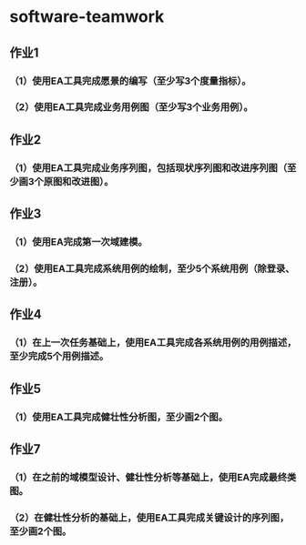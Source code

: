 # software-teamwork

## 作业1

### （1）使用EA工具完成愿景的编写（至少写3个度量指标）。
### （2）使用EA工具完成业务用例图（至少写3个业务用例）。

## 作业2

### （1）使用EA工具完成业务序列图，包括现状序列图和改进序列图（至少画3个原图和改进图）。

## 作业3

### （1）使用EA完成第一次域建模。

### （2）使用EA工具完成系统用例的绘制，至少5个系统用例（除登录、注册）。

## 作业4

### （1）在上一次任务基础上，使用EA工具完成各系统用例的用例描述，至少完成5个用例描述。

## 作业5

###   （1）使用EA工具完成健壮性分析图，至少画2个图。

## 作业7

###   （1）在之前的域模型设计、健壮性分析等基础上，使用EA完成最终类图。

###   （2）在健壮性分析的基础上，使用EA工具完成关键设计的序列图，至少画2个图。



